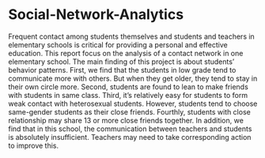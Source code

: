 # Social-Network-Analytics

Frequent contact among students themselves and students and teachers in elementary schools is critical for providing a personal and effective education. This report focus on the analysis of a contact network in one elementary school. The main finding of this project is about students’ behavior patterns. First, we find that the students in low grade tend to communicate more with others. But when they get older, they tend to stay in their own circle more. Second, students are found to lean to make friends with students in same class. Third, it’s relatively easy for students to form weak contact with heterosexual students. However, students tend to choose same-gender students as their close friends. Fourthly, students with close relationship may share 13 or more close friends together. In addition, we find that in this school, the communication between teachers and students is absolutely insufficient. Teachers may need to take corresponding action to improve this.
